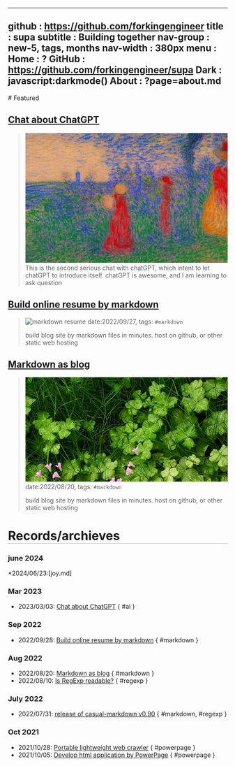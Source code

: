 -----------------------------------------------------------------------------
github     : https://github.com/forkingengineer
title      : supa
subtitle   : Building together
nav-group  : new-5, tags, months
nav-width  : 380px
menu       : 
   Home    : ?
   GitHub  : https://github.com/forkingengineer/supa
   Dark    : javascript:darkmode()
   About   : ?page=about.md
-----------------------------------------------------------------------------
<style comment="show navigation panel at right">
#header      { background: linear-gradient(to bottom right, #06c, #fc0); }
#left-panel  { right:0; left:auto; width: {{nav-width}} }
#right-panel { left:0; border-right:1px solid grey; right:calc({{nav-width}} + 20px) }
#md-post     { max-width:880px; margin:auto }
h1           { border-bottom:1px dotted grey }
.nav-post a  { color: teal }
.nav-tag  a  { color: #06c }
.nav-month a { color: grey }
.post-date   { font-size:10px; font-weight:400; color:#aaa }
.post-title  { font-size:16px; }
.post-tags   { left-margin:20px; padding:4px; font-size:10px; color:green; font-weight:400 }
</style>

<div id="md-post">
# Featured

## [Chat about ChatGPT](20230303-chat-chatgpt.md)
> ![chatGPT](20230303-chat-chatgpt.png)
> This is the second serious chat with chatGPT, which intent to let chatGPT to introduce itself.
> chatGPT is awesome, and I am learning to ask question

## [Build online resume by markdown](20220927-markdown-as-resume.md)
> ![markdown resume](http://casualwriter.github.io/casual-markdown/casual-markdown-cv.png)
> date:2022/09/27, tags: `#markdown`
> 
> build blog site by markdown files in minutes.
> host on github, or other static web hosting  

## [Markdown as blog](20220820-markdown-as-blog.md)
> ![build blog site by markdown files](campo01.jpg)
> date:2022/08/20, tags: `#markdown`
> 
> build blog site by markdown files in minutes.
> host on github, or other static web hosting  


# Records/archieves


### june 2024
*2024/06/23:[joy.md]


### Mar 2023

* 2023/03/03: [Chat about ChatGPT](20230303-chat-chatgpt.md) { #ai }





### Sep 2022

* 2022/09/28: [Build online resume by markdown](20220927-markdown-as-resume.md) { #markdown }
   
### Aug 2022
                    
* 2022/08/20: [Markdown as blog](20220820-markdown-as-blog.md) { #markdown }
* 2022/08/10: [Is RegExp readable?](20220810-is-regexp-readable.md) { #regexp }

### July 2022
                    
* 2022/07/31: [release of casual-markdown v0.90](20220731-casual-markdown-v0.90.md) { #markdown, #regexp }

### Oct 2021

* 2021/10/28: [Portable lightweight web crawler](20211028-powerpage-web-crawler.md) { #powerpage }
* 2021/10/05: [Develop html application by PowerPage](20211005-powerpage-0.60.md) { #powerpage }

</div>
